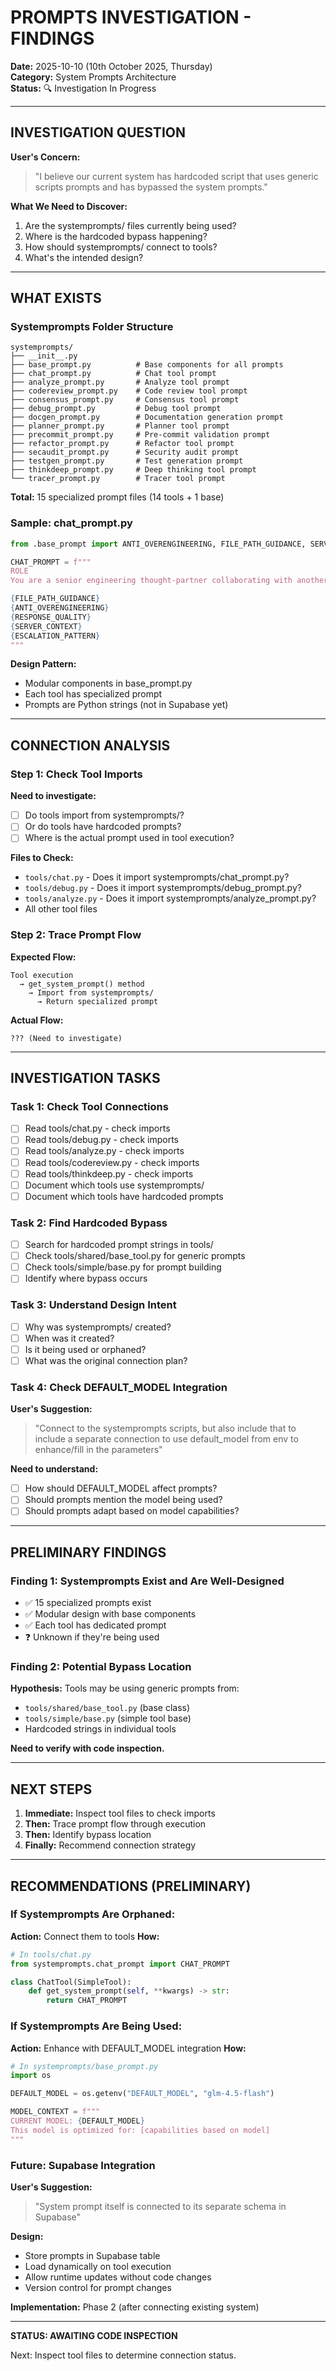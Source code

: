 # PROMPTS INVESTIGATION - FINDINGS
**Date:** 2025-10-10 (10th October 2025, Thursday)  
**Category:** System Prompts Architecture  
**Status:** 🔍 Investigation In Progress

---

## INVESTIGATION QUESTION

**User's Concern:**
> "I believe our current system has hardcoded script that uses generic scripts prompts and has bypassed the system prompts."

**What We Need to Discover:**
1. Are the systemprompts/ files currently being used?
2. Where is the hardcoded bypass happening?
3. How should systemprompts/ connect to tools?
4. What's the intended design?

---

## WHAT EXISTS

### Systemprompts Folder Structure
```
systemprompts/
├── __init__.py
├── base_prompt.py          # Base components for all prompts
├── chat_prompt.py          # Chat tool prompt
├── analyze_prompt.py       # Analyze tool prompt
├── codereview_prompt.py    # Code review tool prompt
├── consensus_prompt.py     # Consensus tool prompt
├── debug_prompt.py         # Debug tool prompt
├── docgen_prompt.py        # Documentation generation prompt
├── planner_prompt.py       # Planner tool prompt
├── precommit_prompt.py     # Pre-commit validation prompt
├── refactor_prompt.py      # Refactor tool prompt
├── secaudit_prompt.py      # Security audit prompt
├── testgen_prompt.py       # Test generation prompt
├── thinkdeep_prompt.py     # Deep thinking tool prompt
└── tracer_prompt.py        # Tracer tool prompt
```

**Total:** 15 specialized prompt files (14 tools + 1 base)

### Sample: chat_prompt.py
```python
from .base_prompt import ANTI_OVERENGINEERING, FILE_PATH_GUIDANCE, SERVER_CONTEXT, RESPONSE_QUALITY, ESCALATION_PATTERN

CHAT_PROMPT = f"""
ROLE
You are a senior engineering thought-partner collaborating with another AI agent.

{FILE_PATH_GUIDANCE}
{ANTI_OVERENGINEERING}
{RESPONSE_QUALITY}
{SERVER_CONTEXT}
{ESCALATION_PATTERN}
"""
```

**Design Pattern:**
- Modular components in base_prompt.py
- Each tool has specialized prompt
- Prompts are Python strings (not in Supabase yet)

---

## CONNECTION ANALYSIS

### Step 1: Check Tool Imports

**Need to investigate:**
- [ ] Do tools import from systemprompts/?
- [ ] Or do tools have hardcoded prompts?
- [ ] Where is the actual prompt used in tool execution?

**Files to Check:**
- `tools/chat.py` - Does it import systemprompts/chat_prompt.py?
- `tools/debug.py` - Does it import systemprompts/debug_prompt.py?
- `tools/analyze.py` - Does it import systemprompts/analyze_prompt.py?
- All other tool files

### Step 2: Trace Prompt Flow

**Expected Flow:**
```
Tool execution
  → get_system_prompt() method
    → Import from systemprompts/
      → Return specialized prompt
```

**Actual Flow:**
```
??? (Need to investigate)
```

---

## INVESTIGATION TASKS

### Task 1: Check Tool Connections
- [ ] Read tools/chat.py - check imports
- [ ] Read tools/debug.py - check imports
- [ ] Read tools/analyze.py - check imports
- [ ] Read tools/codereview.py - check imports
- [ ] Read tools/thinkdeep.py - check imports
- [ ] Document which tools use systemprompts/
- [ ] Document which tools have hardcoded prompts

### Task 2: Find Hardcoded Bypass
- [ ] Search for hardcoded prompt strings in tools/
- [ ] Check tools/shared/base_tool.py for generic prompts
- [ ] Check tools/simple/base.py for prompt building
- [ ] Identify where bypass occurs

### Task 3: Understand Design Intent
- [ ] Why was systemprompts/ created?
- [ ] When was it created?
- [ ] Is it being used or orphaned?
- [ ] What was the original connection plan?

### Task 4: Check DEFAULT_MODEL Integration
**User's Suggestion:**
> "Connect to the systemprompts scripts, but also include that to include a separate connection to use default_model from env to enhance/fill in the parameters"

**Need to understand:**
- [ ] How should DEFAULT_MODEL affect prompts?
- [ ] Should prompts mention the model being used?
- [ ] Should prompts adapt based on model capabilities?

---

## PRELIMINARY FINDINGS

### Finding 1: Systemprompts Exist and Are Well-Designed
- ✅ 15 specialized prompts exist
- ✅ Modular design with base components
- ✅ Each tool has dedicated prompt
- ❓ Unknown if they're being used

### Finding 2: Potential Bypass Location
**Hypothesis:** Tools may be using generic prompts from:
- `tools/shared/base_tool.py` (base class)
- `tools/simple/base.py` (simple tool base)
- Hardcoded strings in individual tools

**Need to verify with code inspection.**

---

## NEXT STEPS

1. **Immediate:** Inspect tool files to check imports
2. **Then:** Trace prompt flow through execution
3. **Then:** Identify bypass location
4. **Finally:** Recommend connection strategy

---

## RECOMMENDATIONS (PRELIMINARY)

### If Systemprompts Are Orphaned:
**Action:** Connect them to tools
**How:**
```python
# In tools/chat.py
from systemprompts.chat_prompt import CHAT_PROMPT

class ChatTool(SimpleTool):
    def get_system_prompt(self, **kwargs) -> str:
        return CHAT_PROMPT
```

### If Systemprompts Are Being Used:
**Action:** Enhance with DEFAULT_MODEL integration
**How:**
```python
# In systemprompts/base_prompt.py
import os

DEFAULT_MODEL = os.getenv("DEFAULT_MODEL", "glm-4.5-flash")

MODEL_CONTEXT = f"""
CURRENT MODEL: {DEFAULT_MODEL}
This model is optimized for: [capabilities based on model]
"""
```

### Future: Supabase Integration
**User's Suggestion:**
> "System prompt itself is connected to its separate schema in Supabase"

**Design:**
- Store prompts in Supabase table
- Load dynamically on tool execution
- Allow runtime updates without code changes
- Version control for prompt changes

**Implementation:** Phase 2 (after connecting existing system)

---

**STATUS: AWAITING CODE INSPECTION**

Next: Inspect tool files to determine connection status.


